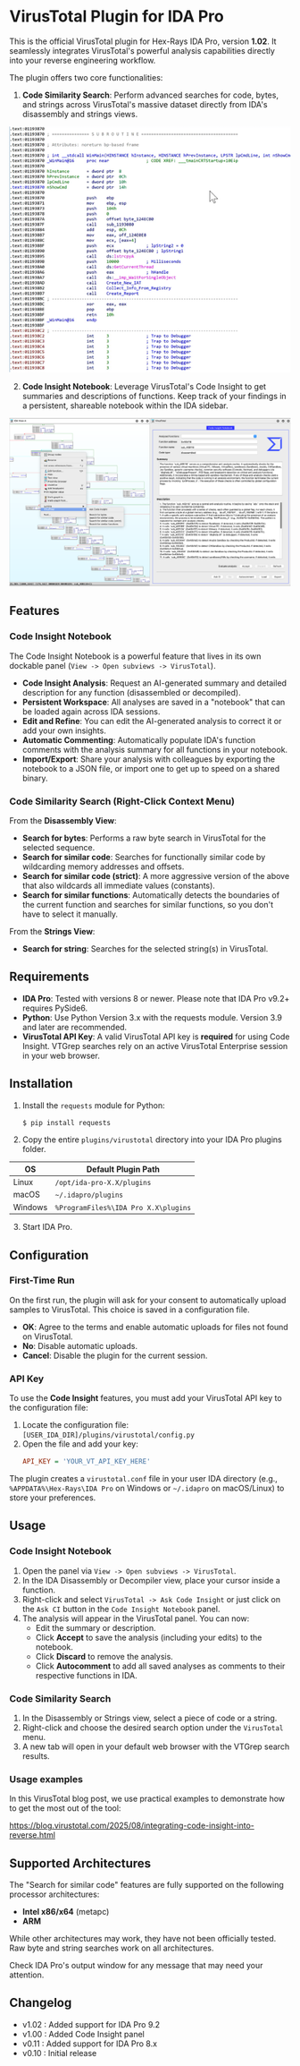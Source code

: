 # VirusTotal Plugin for IDA Pro

This is the official VirusTotal plugin for Hex-Rays IDA Pro, version **1.02**. It seamlessly integrates VirusTotal's powerful analysis capabilities directly into your reverse engineering workflow.

The plugin offers two core functionalities:
1.  **Code Similarity Search**: Perform advanced searches for code, bytes, and strings across VirusTotal's massive dataset directly from IDA's disassembly and strings views.

![Code Similarity Visualization](images/function.gif)

2.  **Code Insight Notebook**: Leverage VirusTotal's Code Insight to get summaries and descriptions of functions. Keep track of your findings in a persistent, shareable notebook within the IDA sidebar.

![Code Insight Notebook Visualization](images/main_window_menu.png)

## Features

### Code Insight Notebook

The Code Insight Notebook is a powerful feature that lives in its own dockable panel (`View -> Open subviews -> VirusTotal`).

- **Code Insight Analysis**: Request an AI-generated summary and detailed description for any function (disassembled or decompiled).
- **Persistent Workspace**: All analyses are saved in a "notebook" that can be loaded again across IDA sessions.
- **Edit and Refine**: You can edit the AI-generated analysis to correct it or add your own insights.
- **Automatic Commenting**: Automatically populate IDA's function comments with the analysis summary for all functions in your notebook.
- **Import/Export**: Share your analysis with colleagues by exporting the notebook to a JSON file, or import one to get up to speed on a shared binary.

### Code Similarity Search (Right-Click Context Menu)

From the **Disassembly View**:

- **Search for bytes**: Performs a raw byte search in VirusTotal for the selected sequence.
- **Search for similar code**: Searches for functionally similar code by wildcarding memory addresses and offsets.
- **Search for similar code (strict)**: A more aggressive version of the above that also wildcards all immediate values (constants).
- **Search for similar functions**: Automatically detects the boundaries of the current function and searches for similar functions, so you don't have to select it manually.

From the **Strings View**:

- **Search for string**: Searches for the selected string(s) in VirusTotal.

## Requirements

- **IDA Pro**: Tested with versions 8 or newer. Please note that IDA Pro v9.2+ requires PySide6.
- **Python**: Use Python Version 3.x with the requests module. Version 3.9 and later are recommended.
- **VirusTotal API Key**: A valid VirusTotal API key is **required** for using Code Insight. VTGrep searches rely on an active VirusTotal Enterprise session in your web browser.

## Installation

1.  Install the `requests` module for Python:
    ```bash
    $ pip install requests
    ```
2.  Copy the entire `plugins/virustotal` directory into your IDA Pro plugins folder.

| OS      | Default Plugin Path             |
| ------- | ------------------------------- |
| Linux   | `/opt/ida-pro-X.X/plugins`      |
| macOS   | `~/.idapro/plugins`             |
| Windows | `%ProgramFiles%\IDA Pro X.X\plugins`|

3.  Start IDA Pro.

## Configuration

### First-Time Run

On the first run, the plugin will ask for your consent to automatically upload samples to VirusTotal. This choice is saved in a configuration file.

- **OK**: Agree to the terms and enable automatic uploads for files not found on VirusTotal.
- **No**: Disable automatic uploads.
- **Cancel**: Disable the plugin for the current session.

### API Key

To use the **Code Insight** features, you must add your VirusTotal API key to the configuration file:

1.  Locate the configuration file: `[USER_IDA_DIR]/plugins/virustotal/config.py`
2.  Open the file and add your key:
    ```ini
    API_KEY = 'YOUR_VT_API_KEY_HERE'
    ```

The plugin creates a `virustotal.conf` file in your user IDA directory (e.g., `%APPDATA%\Hex-Rays\IDA Pro` on Windows or `~/.idapro` on macOS/Linux) to store your preferences.

## Usage

### Code Insight Notebook

1.  Open the panel via `View -> Open subviews -> VirusTotal`.
2.  In the IDA Disassembly or Decompiler view, place your cursor inside a function.
3.  Right-click and select `VirusTotal -> Ask Code Insight` or just click on the `Ask CI` button in the `Code Insight Notebook` panel.
4.  The analysis will appear in the VirusTotal panel. You can now:
    - Edit the summary or description.
    - Click **Accept** to save the analysis (including your edits) to the notebook.
    - Click **Discard** to remove the analysis.
    - Click **Autocomment** to add all saved analyses as comments to their respective functions in IDA.

### Code Similarity Search

1.  In the Disassembly or Strings view, select a piece of code or a string.
2.  Right-click and choose the desired search option under the `VirusTotal` menu.
3.  A new tab will open in your default web browser with the VTGrep search results.

### Usage examples

In this VirusTotal blog post, we use practical examples to demonstrate how to get the most out of the tool:

https://blog.virustotal.com/2025/08/integrating-code-insight-into-reverse.html

## Supported Architectures

The "Search for similar code" features are fully supported on the following processor architectures:
- **Intel x86/x64** (metapc)
- **ARM**

While other architectures may work, they have not been officially tested. Raw byte and string searches work on all architectures.

Check IDA Pro's output window for any message that may need your attention.

## Changelog
- v1.02 : Added support for IDA Pro 9.2
- v1.00 : Added Code Insight panel
- v0.11 : Added support for IDA Pro 8.x
- v0.10 : Initial release

